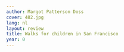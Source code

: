 ```yaml
---
author: Margot Patterson Doss
cover: 482.jpg
lang: nl
layout: review
title: Walks for children in San Francisco
year: 0
---
```

